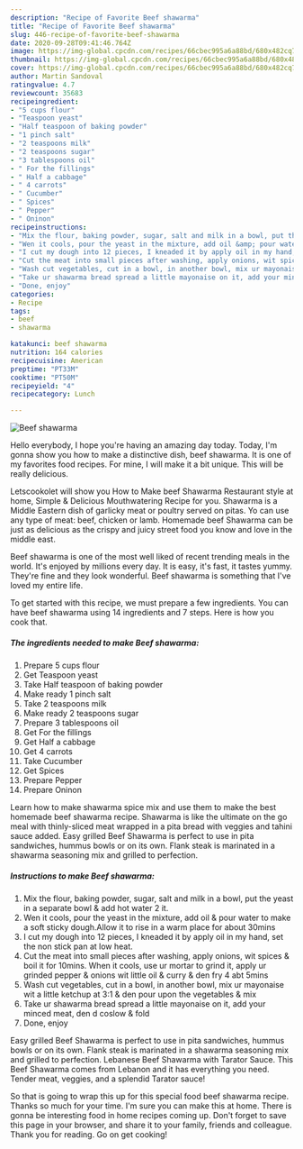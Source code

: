 ```yaml
---
description: "Recipe of Favorite Beef shawarma"
title: "Recipe of Favorite Beef shawarma"
slug: 446-recipe-of-favorite-beef-shawarma
date: 2020-09-28T09:41:46.764Z
image: https://img-global.cpcdn.com/recipes/66cbec995a6a88bd/680x482cq70/beef-shawarma-recipe-main-photo.jpg
thumbnail: https://img-global.cpcdn.com/recipes/66cbec995a6a88bd/680x482cq70/beef-shawarma-recipe-main-photo.jpg
cover: https://img-global.cpcdn.com/recipes/66cbec995a6a88bd/680x482cq70/beef-shawarma-recipe-main-photo.jpg
author: Martin Sandoval
ratingvalue: 4.7
reviewcount: 35683
recipeingredient:
- "5 cups flour"
- "Teaspoon yeast"
- "Half teaspoon of baking powder"
- "1 pinch salt"
- "2 teaspoons milk"
- "2 teaspoons sugar"
- "3 tablespoons oil"
- " For the fillings"
- " Half a cabbage"
- " 4 carrots"
- " Cucumber"
- " Spices"
- " Pepper"
- " Oninon"
recipeinstructions:
- "Mix the flour, baking powder, sugar, salt and milk in a bowl, put the yeast in a separate bowl &amp; add hot water 2 it."
- "Wen it cools, pour the yeast in the mixture, add oil &amp; pour water to make a soft sticky dough.Allow it to rise in a warm place for about 30mins"
- "I cut my dough into 12 pieces, I kneaded it by apply oil in my hand, set the non stick pan at low heat."
- "Cut the meat into small pieces after washing, apply onions, wit spices &amp; boil it for 10mins. When it cools, use ur mortar to grind it, apply ur grinded pepper &amp; onions wit little oil &amp; curry &amp; den fry 4 abt 5mins"
- "Wash cut vegetables, cut in a bowl, in another bowl, mix ur mayonaise wit a little ketchup at 3:1 &amp; den pour upon the vegetables &amp; mix"
- "Take ur shawarma bread spread a little mayonaise on it, add your minced meat, den d coslow &amp; fold"
- "Done, enjoy"
categories:
- Recipe
tags:
- beef
- shawarma

katakunci: beef shawarma 
nutrition: 164 calories
recipecuisine: American
preptime: "PT33M"
cooktime: "PT50M"
recipeyield: "4"
recipecategory: Lunch

---
```



![Beef shawarma](https://img-global.cpcdn.com/recipes/66cbec995a6a88bd/680x482cq70/beef-shawarma-recipe-main-photo.jpg)

Hello everybody, I hope you're having an amazing day today. Today, I'm gonna show you how to make a distinctive dish, beef shawarma. It is one of my favorites food recipes. For mine, I will make it a bit unique. This will be really delicious.

Letscookolet will show you How to Make beef Shawarma Restaurant style at home, Simple &amp; Delicious Mouthwatering Recipe for you. Shawarma is a Middle Eastern dish of garlicky meat or poultry served on pitas. Yo can use any type of meat: beef, chicken or lamb. Homemade beef Shawarma can be just as delicious as the crispy and juicy street food you know and love in the middle east.

Beef shawarma is one of the most well liked of recent trending meals in the world. It's enjoyed by millions every day. It is easy, it's fast, it tastes yummy. They're fine and they look wonderful. Beef shawarma is something that I've loved my entire life.


To get started with this recipe, we must prepare a few ingredients. You can have beef shawarma using 14 ingredients and 7 steps. Here is how you cook that.

<!--inarticleads1-->

##### The ingredients needed to make Beef shawarma:

1. Prepare 5 cups flour
1. Get Teaspoon yeast
1. Take Half teaspoon of baking powder
1. Make ready 1 pinch salt
1. Take 2 teaspoons milk
1. Make ready 2 teaspoons sugar
1. Prepare 3 tablespoons oil
1. Get  For the fillings
1. Get  Half a cabbage
1. Get  4 carrots
1. Take  Cucumber
1. Get  Spices
1. Prepare  Pepper
1. Prepare  Oninon


Learn how to make shawarma spice mix and use them to make the best homemade beef shawarma recipe. Shawarma is like the ultimate on the go meal with thinly-sliced meat wrapped in a pita bread with veggies and tahini sauce added. Easy grilled Beef Shawarma is perfect to use in pita sandwiches, hummus bowls or on its own. Flank steak is marinated in a shawarma seasoning mix and grilled to perfection. 

<!--inarticleads2-->

##### Instructions to make Beef shawarma:

1. Mix the flour, baking powder, sugar, salt and milk in a bowl, put the yeast in a separate bowl &amp; add hot water 2 it.
1. Wen it cools, pour the yeast in the mixture, add oil &amp; pour water to make a soft sticky dough.Allow it to rise in a warm place for about 30mins
1. I cut my dough into 12 pieces, I kneaded it by apply oil in my hand, set the non stick pan at low heat.
1. Cut the meat into small pieces after washing, apply onions, wit spices &amp; boil it for 10mins. When it cools, use ur mortar to grind it, apply ur grinded pepper &amp; onions wit little oil &amp; curry &amp; den fry 4 abt 5mins
1. Wash cut vegetables, cut in a bowl, in another bowl, mix ur mayonaise wit a little ketchup at 3:1 &amp; den pour upon the vegetables &amp; mix
1. Take ur shawarma bread spread a little mayonaise on it, add your minced meat, den d coslow &amp; fold
1. Done, enjoy


Easy grilled Beef Shawarma is perfect to use in pita sandwiches, hummus bowls or on its own. Flank steak is marinated in a shawarma seasoning mix and grilled to perfection. Lebanese Beef Shawarma with Tarator Sauce. This Beef Shawarma comes from Lebanon and it has everything you need. Tender meat, veggies, and a splendid Tarator sauce! 

So that is going to wrap this up for this special food beef shawarma recipe. Thanks so much for your time. I'm sure you can make this at home. There is gonna be interesting food in home recipes coming up. Don't forget to save this page in your browser, and share it to your family, friends and colleague. Thank you for reading. Go on get cooking!
